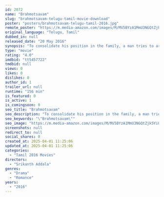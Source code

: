 ```yaml
---
id: 2072
name: "Brahmotsavam"
slug: "brahmotsavam-telugu-tamil-movie-download"
poster: "posters/brahmotsavam-telugu-tamil-2016.jpg"
remote_poster: "https://m.media-amazon.com/images/M/MV5BYzA1MmU3NGQtZjk5Yi00ODdiLTkwYmQtZjQ3YjdjM2QwODBiXkEyXkFqcGdeQXVyMTEzNzg0Mjkx._V1_SX300.jpg"
original_language: "Telugu, Tamil"
dubbed_in: null
released_date: "20 May 2016"
synopsis: "To consolidate his position in the family, a man tries to arrange a marriage for his daughter, but the suitable boy he has in mind is already in love with another."
type: "movie"
rating: "4.0"
imdbid: "tt5457722"
tmdbid: null
views: 0
likes: 0
dislikes: 0
author_id: 1
trailer_url: null
runtime: "156 min"
is_featured: 0
is_active: 1
is_comingsoon: 0
seo_title: "Brahmotsavam"
seo_description: "To consolidate his position in the family, a man tries to arrange a marriage for his daughter, but the suitable boy he has in mind is already in love with another."
seo_keywords: "\"Brahmotsavam\""
seo_image: "https://m.media-amazon.com/images/M/MV5BYzA1MmU3NGQtZjk5Yi00ODdiLTkwYmQtZjQ3YjdjM2QwODBiXkEyXkFqcGdeQXVyMTEzNzg0Mjkx._V1_SX300.jpg"
screenshots: null
redirect_to: null
social_shares: 0
created_at: 2025-04-01 11:25:06
updated_at: 2025-04-01 11:25:06
categories:
  - "Tamil 2016 Movies"
directors:
  - "Srikanth Addala"
genres:
  - "Drama"
  - "Romance"
years:
  - "2016"
---
```

